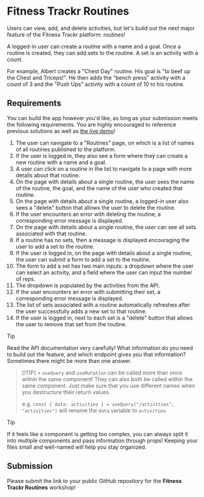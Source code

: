 # Fitness Trackr Routines

Users can view, add, and delete activities, but let's build out the next major feature of the Fitness Trackr platform: routines!

A logged-in user can create a routine with a name and a goal. Once a routine is created, they can add sets to the routine. A set is an activity with a count.

For example, Albert creates a "Chest Day" routine. His goal is "to beef up the Chest and Triceps!". He then adds the "bench press" activity with a count of 3 and the "Push Ups" activity with a count of 10 to his routine.

## Requirements

You can build the app however you'd like, as long as your submission meets the following requirements. You are highly encouraged to reference previous solutions as well as [the live demo](https://fsa-fitness-trackr-pro.netlify.app/)!

1. The user can navigate to a "Routines" page, on which is a list of names of all routines published to the platform.
2. If the user is logged in, they also see a form where they can create a new routine with a name and a goal.
3. A user can click on a routine in the list to navigate to a page with more details about that routine.
4. On the page with details about a single routine, the user sees the name of the routine, the goal, and the name of the user who created that routine.
5. On the page with details about a single routine, a logged-in user also sees a "delete" button that allows the user to delete the routine.
6. If the user encounters an error with deleting the routine, a corresponding error message is displayed.
7. On the page with details about a single routine, the user can see all sets associated with that routine.
8. If a routine has no sets, then a message is displayed encouraging the user to add a set to the routine.
9. If the user is logged in, on the page with details about a single routine, the user can submit a form to add a set to the routine.
10. The form to add a set has two main inputs: a dropdown where the user can select an activity, and a field where the user can input the number of reps.
11. The dropdown is populated by the activities from the API.
12. If the user encounters an error with submitting their set, a corresponding error message is displayed.
13. The list of sets associated with a routine automatically refreshes after the user successfully adds a new set to that routine.
14. If the user is logged in, next to each set is a "delete" button that allows the user to remove that set from the routine.

> [!TIP]
> Read the API documentation very carefully! What information do you need to build out the feature, and which endpoint gives you that information? Sometimes there might be more than one answer.

> [!TIP] > `useQuery` and `useMutation` can be called more than once within the same component!
> They can also both be called within the same component.
> Just make sure that you use different names when you destructure their return values.
>
> e.g. `const { data: activities } = useQuery("/activities", "activities")` will rename
> the `data` variable to `activities`.

> [!TIP]
> If it feels like a component is getting too complex, you can always split it into multiple components and pass information through props! Keeping your files small and well-named will help you stay organized.

## Submission

Please submit the link to your public GitHub repository for the **Fitness Trackr Routines** workshop!
